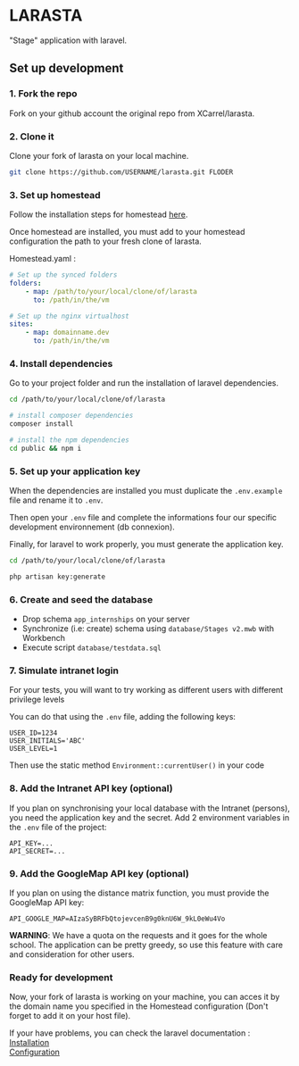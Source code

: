 # LARASTA

"Stage" application with laravel.

## Set up development

### 1. Fork the repo
Fork on your github account the original repo from XCarrel/larasta.

### 2. Clone it
Clone your fork of larasta on your local machine.

```bash
git clone https://github.com/USERNAME/larasta.git FLODER
```

### 3. Set up homestead
Follow the installation steps for homestead [here](https://laravel.com/docs/5.5/homestead).

Once homestead are installed, you must add to your homestead configuration the path to your fresh clone of larasta.

Homestead.yaml :
```yaml
# Set up the synced folders
folders:
    - map: /path/to/your/local/clone/of/larasta
      to: /path/in/the/vm

# Set up the nginx virtualhost
sites:
    - map: domainname.dev
      to: /path/in/the/vm
```

### 4. Install dependencies
Go to your project folder and run the installation of laravel dependencies.

```bash
cd /path/to/your/local/clone/of/larasta

# install composer dependencies
composer install

# install the npm dependencies
cd public && npm i
```

### 5. Set up your application key
When the dependencies are installed you must duplicate the ``.env.example`` file and rename it to ``.env``.

Then open your ``.env`` file and complete the informations four our specific development environnement (db connexion).

Finally, for laravel to work properly, you must generate the application key.

```bash
cd /path/to/your/local/clone/of/larasta

php artisan key:generate
```

### 6. Create and seed the database

- Drop schema `app_internships` on your server
- Synchronize (i.e: create) schema using `database/Stages v2.mwb` with Workbench
- Execute script `database/testdata.sql`

### 7. Simulate intranet login

For your tests, you will want to try working as different users with different privilege levels

You can do that using the ``.env`` file, adding the following keys:

```
USER_ID=1234
USER_INITIALS='ABC'
USER_LEVEL=1
```

Then use the static method `Environment::currentUser()` in your code

### 8. Add the Intranet API key (optional)
If you plan on synchronising your local database with the Intranet (persons), you need the application key and the secret.
Add 2 environment variables in the ``.env`` file of the project:

```
API_KEY=...
API_SECRET=...
```

### 9. Add the GoogleMap API key (optional)
If you plan on using the distance matrix function, you must provide the GoogleMap API key:

```
API_GOOGLE_MAP=AIzaSyBRFbQtojevcenB9g0knU6W_9kL0eWu4Vo
```

**WARNING**: We have a quota on the requests and it goes for the whole school. The application can be pretty greedy, so use this feature with care and consideration for other users.
### Ready for development
Now, your fork of larasta is working on your machine, you can acces it by the domain name you specified in the Homestead configuration (Don't forget to add it on your host file).

If your have problems, you can check the laravel documentation :  
[Installation](https://laravel.com/docs/5.5/installation)  
[Configuration](https://laravel.com/docs/5.5/configuration)